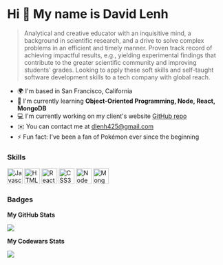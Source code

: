 Hi 👋 My name is David Lenh
===========================
>Analytical and creative educator with an inquisitive mind, a background in scientific research, and a drive to solve complex problems in an efficient and timely manner. Proven track record of achieving impactful results, e.g., yielding experimental findings that contribute to the greater scientific community and improving students' grades. Looking to apply these soft skills and self-taught software development skills to a tech company with global reach.

* 🌍 I'm based in San Francisco, California
* 🧠 I'm currently learning **Object-Oriented Programming, Node, React, MongoDB**
* 💻 I'm currently working on my client's website [GitHub repo](http://github.com/dlenh/sh-tutoring)
* ✉️ You can contact me at [dlenh425@gmail.com](mailto:dlenh425@gmail.com)
* ⚡ Fun fact: I've been a fan of Pokémon ever since the beginning



### Skills

<p align="left">
<a href="https://developer.mozilla.org/en-US/docs/Web/JavaScript" target="_blank" rel="noreferrer"><img src="https://raw.githubusercontent.com/danielcranney/readme-generator/main/public/icons/skills/javascript-colored.svg" width="36" height="36" alt="Javascript" /></a>
<a href="https://developer.mozilla.org/en-US/docs/Glossary/HTML5" target="_blank" rel="noreferrer"><img src="https://raw.githubusercontent.com/danielcranney/readme-generator/main/public/icons/skills/html5-colored.svg" width="36" height="36" alt="HTML5" /></a>
<a href="https://reactjs.org/" target="_blank" rel="noreferrer"><img src="https://raw.githubusercontent.com/danielcranney/readme-generator/main/public/icons/skills/react-colored.svg" width="36" height="36" alt="React" /></a>
<a href="https://www.w3.org/TR/CSS/#css" target="_blank" rel="noreferrer"><img src="https://raw.githubusercontent.com/danielcranney/readme-generator/main/public/icons/skills/css3-colored.svg" width="36" height="36" alt="CSS3" /></a>
<a href="https://nodejs.org/en/" target="_blank" rel="noreferrer"><img src="https://raw.githubusercontent.com/danielcranney/readme-generator/main/public/icons/skills/nodejs-colored.svg" width="36" height="36" alt="NodeJS" /></a>
<a href="https://www.mongodb.com/" target="_blank" rel="noreferrer"><img src="https://raw.githubusercontent.com/danielcranney/readme-generator/main/public/icons/skills/mongodb-colored.svg" width="36" height="36" alt="MongoDB" /></a>
</p>

### Badges

<b>My GitHub Stats</b>

<a href="http://www.github.com/dlenh"><img src="https://github-readme-streak-stats.herokuapp.com/?user=dlenh&stroke=ffffff&background=000000&ring=14b8a6&fire=14b8a6&currStreakNum=ffffff&currStreakLabel=14b8a6&sideNums=ffffff&sideLabels=ffffff&dates=ffffff&hide_border=true" /></a>

<b>My Codewars Stats</b>

<a href="https://www.codewars.com/users/dlenh"><img src="https://www.codewars.com/users/dlenh/badges/large"/></a>
